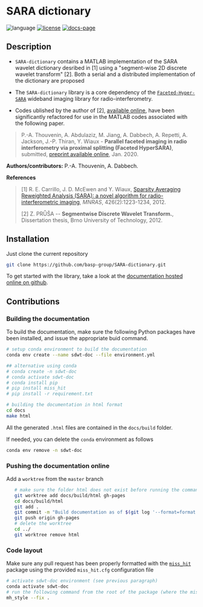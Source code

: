# SARA dictionary

![language](https://img.shields.io/badge/language-MATLAB-orange.svg)
[![license](https://img.shields.io/badge/license-GPL--3.0-brightgreen.svg)](LICENSE)
[![docs-page](https://img.shields.io/badge/docs-latest-blue)](https://basp-group.github.io/SARA-dictionary/)

<!-- [![pre-commit](https://img.shields.io/badge/pre--commit-enabled-brightgreen?logo=pre-commit&logoColor=white)](https://github.com/pre-commit/pre-commit) -->

## Description

- ``SARA-dictionary`` contains a MATLAB implementation of the SARA wavelet dictionary desribed in [1] using a "segment-wise 2D discrete wavelet transform" [2].
Both a serial and a distributed implementation of the dictionary are proposed

- The ``SARA-dictionary`` library is a core dependency of the
[`Faceted-Hyper-SARA`](https://github.com/basp-group/Faceted-Hyper-SARA) wideband imaging library for radio-interferometry.

- Codes ublished by the author of [2], [available online](https://www.utko.fekt.vut.cz/~rajmic/segwt/index_en.html), have been significantly refactored for use in the MATLAB codes associated with the following paper.

> P.-A. Thouvenin, A. Abdulaziz, M. Jiang, A. Dabbech, A. Repetti, A. Jackson, J.-P. Thiran, Y. Wiaux -
> <strong>Parallel faceted imaging in radio interferometry via proximal splitting (Faceted HyperSARA)</strong>, submitted, <a href="https://researchportal.hw.ac.uk/en/publications/parallel-faceted-imaging-in-radio-interferometry-via-proximal-spl">preprint available online</a>, Jan. 2020.

**Authors/contributors:** P.-A. Thouvenin, A. Dabbech.

**References**

> [1] R. E. Carrillo, J. D. McEwen and Y. Wiaux, [Sparsity Averaging Reweighted Analysis (SARA): a novel algorithm for radio-interferometric imaging]([http://dx.doi.org/10.1093/mnras/stx755](https://academic.oup.com/mnras/article/426/2/1223/974193)), *MNRAS*, 426(2):1223-1234, 2012.
>
> [2] Z. PRŮŠA -- <strong>Segmentwise Discrete Wavelet Transform.</strong>, Dissertation thesis, Brno University of Technology, 2012.

## Installation

Just clone the current repository

```bash
git clone https://github.com/basp-group/SARA-dictionary.git
```

To get started with the library, take a look at the [documentation hosted online on github](https://basp-group.github.io/SARA-dictionary/).

## Contributions

### Building the documentation

To build the documentation, make sure the following Python packages have been installed, and issue the appropriate buid command.

```bash
# setup conda environment to build the documentation
conda env create --name sdwt-doc --file environment.yml

## alternative using conda
# conda create -n sdwt-doc
# conda activate sdwt-doc
# conda install pip
# pip install miss_hit
# pip install -r requirement.txt

# building the documentation in html format
cd docs
make html
```

All the generated `.html` files are contained in the `docs/build` folder.

If needed, you can delete the `conda` environment as follows

```bash
conda env remove -n sdwt-doc
```

### Pushing the documentation online

Add a `worktree` from the `master` branch

```bash
   # make sure the folder html does not exist before running the command
   git worktree add docs/build/html gh-pages
   cd docs/build/html
   git add .
   git commit -m "Build documentation as of $(git log '--format=format:%H' master -1)"
   git push origin gh-pages
   # delete the worktree
   cd ../
   git worktree remove html
```

### Code layout

Make sure any pull request has been properly formatted with the [`miss_hit`](https://pypi.org/project/miss-hit/) package using the provided `miss_hit.cfg` configuration file

```bash
# activate sdwt-doc environment (see previous paragraph)
conda activate sdwt-doc
# run the following command from the root of the package (where the miss_hit.cfg file is)
mh_style --fix .
```
